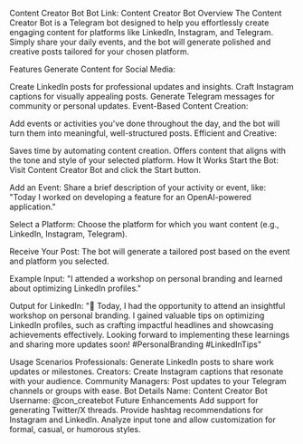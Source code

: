 Content Creator Bot
Bot Link: Content Creator Bot
Overview
The Content Creator Bot is a Telegram bot designed to help you effortlessly create engaging content for platforms like LinkedIn, Instagram, and Telegram. Simply share your daily events, and the bot will generate polished and creative posts tailored for your chosen platform.

Features
Generate Content for Social Media:

Create LinkedIn posts for professional updates and insights.
Craft Instagram captions for visually appealing posts.
Generate Telegram messages for community or personal updates.
Event-Based Content Creation:

Add events or activities you've done throughout the day, and the bot will turn them into meaningful, well-structured posts.
Efficient and Creative:

Saves time by automating content creation.
Offers content that aligns with the tone and style of your selected platform.
How It Works
Start the Bot:
Visit Content Creator Bot and click the Start button.

Add an Event:
Share a brief description of your activity or event, like:
"Today I worked on developing a feature for an OpenAI-powered application."

Select a Platform:
Choose the platform for which you want content (e.g., LinkedIn, Instagram, Telegram).

Receive Your Post:
The bot will generate a tailored post based on the event and platform you selected.

Example
Input:
"I attended a workshop on personal branding and learned about optimizing LinkedIn profiles."

Output for LinkedIn:
"🌟 Today, I had the opportunity to attend an insightful workshop on personal branding.
I gained valuable tips on optimizing LinkedIn profiles, such as crafting impactful headlines and showcasing achievements effectively.
Looking forward to implementing these learnings and sharing more updates soon! #PersonalBranding #LinkedInTips"

Usage Scenarios
Professionals: Generate LinkedIn posts to share work updates or milestones.
Creators: Create Instagram captions that resonate with your audience.
Community Managers: Post updates to your Telegram channels or groups with ease.
Bot Details
Name: Content Creator Bot
Username: @con_createbot
Future Enhancements
Add support for generating Twitter/X threads.
Provide hashtag recommendations for Instagram and LinkedIn.
Analyze input tone and allow customization for formal, casual, or humorous styles.
